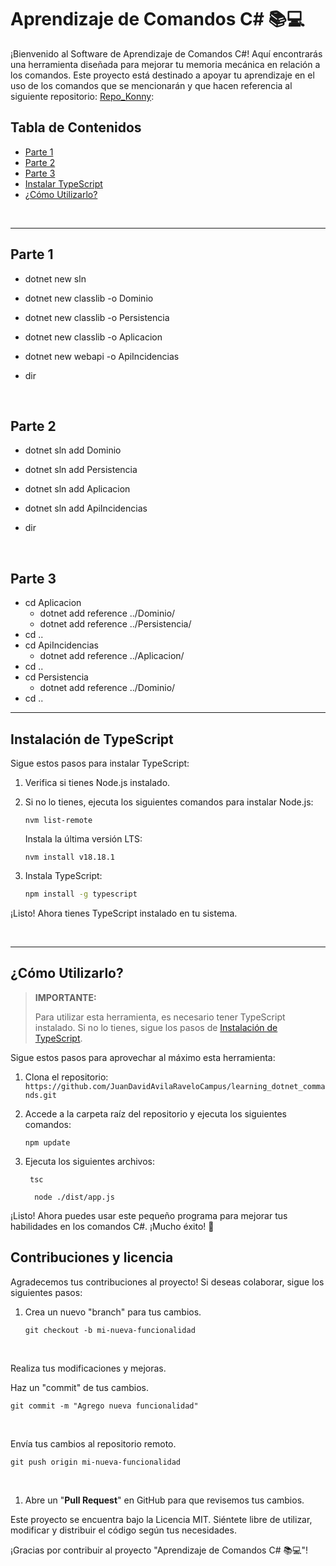 # Aprendizaje de Comandos C# 📚💻

¡Bienvenido al Software de Aprendizaje de Comandos C#! Aquí encontrarás una herramienta diseñada para mejorar tu memoria mecánica en relación a los comandos. Este proyecto está destinado a apoyar tu aprendizaje en el uso de los comandos que se mencionarán y que hacen referencia al siguiente repositorio: [Repo_Konny](https://github.com/konnylisethalucematorresCAMPUS/KonnyWebApi):

## Tabla de Contenidos

- [Parte 1](#parte-1)
- [Parte 2](#parte-2)
- [Parte 3](#parte-3)
- [Instalar TypeScript](#instalación-de-typescript)
- [¿Cómo Utilizarlo?](#¿cómo-utilizarlo?)



<br>

<hr>

## Parte 1

- dotnet new sln

- dotnet new classlib -o Dominio

- dotnet new classlib -o Persistencia

- dotnet new classlib -o Aplicacion

- dotnet new webapi -o ApiIncidencias

- dir

  <br>

## Parte 2

- dotnet sln add Dominio

- dotnet sln add Persistencia

- dotnet sln add Aplicacion

- dotnet sln add ApiIncidencias

- dir

  <br>

## Parte 3

- cd Aplicacion
  - dotnet add reference ../Dominio/
  - dotnet add reference ../Persistencia/
- cd ..
- cd ApiIncidencias
  - dotnet add reference ../Aplicacion/
- cd ..
- cd Persistencia
  - dotnet add reference ../Dominio/
- cd ..

---

## Instalación de TypeScript

Sigue estos pasos para instalar TypeScript:

1. Verifica si tienes Node.js instalado.
2. Si no lo tienes, ejecuta los siguientes comandos para instalar Node.js:

   ```shell
   nvm list-remote
   ```

   Instala la última versión LTS:

   ```shell
   nvm install v18.18.1
   ```

4. Instala TypeScript:

   ```bash
   npm install -g typescript
   ```

¡Listo! Ahora tienes TypeScript instalado en tu sistema.

<br>

---

## ¿Cómo Utilizarlo?

> **IMPORTANTE:** 
>
> Para utilizar esta herramienta, es necesario tener TypeScript instalado. Si no lo tienes, sigue los pasos de [Instalación de TypeScript](#instalación-de-typescript).

Sigue estos pasos para aprovechar al máximo esta herramienta:

1. Clona el repositorio: `https://github.com/JuanDavidAvilaRaveloCampus/learning_dotnet_commands.git`

2. Accede a la carpeta raíz del repositorio y ejecuta los siguientes comandos:

   ```shell
   npm update
   ```

3. Ejecuta los siguientes archivos:

     ```shell
      tsc
      ```

    ```shell
      node ./dist/app.js
      ```

¡Listo! Ahora puedes usar este pequeño programa para mejorar tus habilidades en los comandos C#. ¡Mucho éxito! 🚀



## Contribuciones y licencia

Agradecemos tus contribuciones al proyecto! Si deseas colaborar, sigue los siguientes pasos:

1. Crea un nuevo "branch" para tus cambios.

   ```
   git checkout -b mi-nueva-funcionalidad    
   ```

   ​    

Realiza tus modificaciones y mejoras.

Haz un "commit" de tus cambios.

```
git commit -m "Agrego nueva funcionalidad"      
```

​    

Envía tus cambios al repositorio remoto.

```
git push origin mi-nueva-funcionalidad    
```

​    

1. Abre un "**Pull Request**" en GitHub para que revisemos tus cambios.

Este proyecto se encuentra bajo la Licencia MIT. Siéntete  libre de utilizar, modificar y distribuir el código según tus   necesidades.

¡Gracias por contribuir al proyecto "Aprendizaje de Comandos C# 📚💻"!
